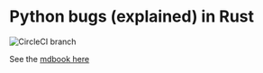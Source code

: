 # Python bugs (explained) in Rust

![CircleCI branch](https://img.shields.io/circleci/project/github/tommilligan/python-bugs-in-rust/master.svg)

See the [mdbook here](https://tommilligan.github.io/python-bugs-in-rust/)

